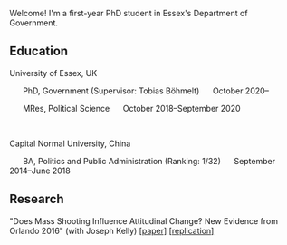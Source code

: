 Welcome! I'm a first-year PhD student in Essex's Department of Government.

## Education
University of Essex, UK

&nbsp;&nbsp;&nbsp;&nbsp;&nbsp;&nbsp;PhD, Government (Supervisor: Tobias Böhmelt)&nbsp;&nbsp;&nbsp;&nbsp;&nbsp;&nbsp;October 2020–

&nbsp;&nbsp;&nbsp;&nbsp;&nbsp;&nbsp;MRes, Political Science&nbsp;&nbsp;&nbsp;&nbsp;&nbsp;&nbsp;October 2018–September 2020

<br />

Capital Normal University, China

&nbsp;&nbsp;&nbsp;&nbsp;&nbsp;&nbsp;BA, Politics and Public Administration (Ranking: 1/32)&nbsp;&nbsp;&nbsp;&nbsp;&nbsp;&nbsp;September 2014–June 2018

## Research
"Does Mass Shooting Influence Attitudinal Change? New Evidence from Orlando 2016" (with Joseph Kelly) [[paper]]() [[replication]](https://github.com/muzhouzhang/zhang_kelly_2020)

